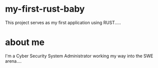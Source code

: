# my-first-rust-baby
This project serves as my first application using RUST.....

# about me
I'm a Cyber Security System Administrator working my way into the SWE arena....

